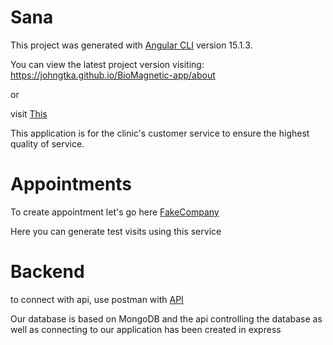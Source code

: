 # Sana

This project was generated with [Angular CLI](https://github.com/angular/angular-cli) version 15.1.3.

You can view the latest project version visiting: https://johngtka.github.io/BioMagnetic-app/about

or

visit [This](http://book-with-me.free.nf/home)

This application is for the clinic's customer service to ensure the highest quality of service.

# Appointments

To create appointment let's go here [FakeCompany](https://fakecompany125.simplybook.it/v2/)

Here you can generate test visits using this service

# Backend

to connect with api, use postman with [API](https://busy-tan-whale-tam.cyclic.app)

Our database is based on MongoDB and the api controlling the database as well as connecting to our application has been created in express
